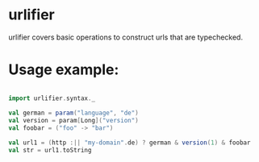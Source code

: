 urlifier
========

urlifier covers basic operations to construct urls that are typechecked. 

Usage example:
==============

```scala

import urlifier.syntax._

val german = param("language", "de")
val version = param[Long]("version")
val foobar = ("foo" -> "bar")
      
val url1 = (http :|| "my-domain".de) ? german & version(1) & foobar
val str = url1.toString
``` 
